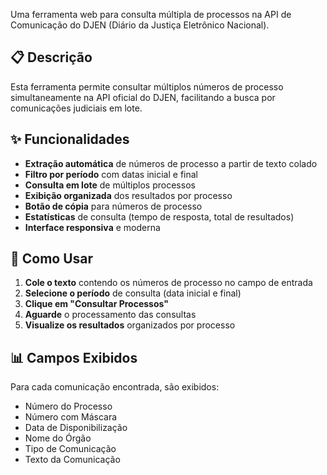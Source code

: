 Uma ferramenta web para consulta múltipla de processos na API de Comunicação do DJEN (Diário da Justiça Eletrônico Nacional).

## 📋 Descrição

Esta ferramenta permite consultar múltiplos números de processo simultaneamente na API oficial do DJEN, facilitando a busca por comunicações judiciais em lote.

## ✨ Funcionalidades

- **Extração automática** de números de processo a partir de texto colado
- **Filtro por período** com datas inicial e final
- **Consulta em lote** de múltiplos processos
- **Exibição organizada** dos resultados por processo
- **Botão de cópia** para números de processo
- **Estatísticas** de consulta (tempo de resposta, total de resultados)
- **Interface responsiva** e moderna

## 🚀 Como Usar

1. **Cole o texto** contendo os números de processo no campo de entrada
2. **Selecione o período** de consulta (data inicial e final)
3. **Clique em "Consultar Processos"**
4. **Aguarde** o processamento das consultas
5. **Visualize os resultados** organizados por processo

## 📊 Campos Exibidos

Para cada comunicação encontrada, são exibidos:
- Número do Processo
- Número com Máscara
- Data de Disponibilização
- Nome do Órgão
- Tipo de Comunicação
- Texto da Comunicação
